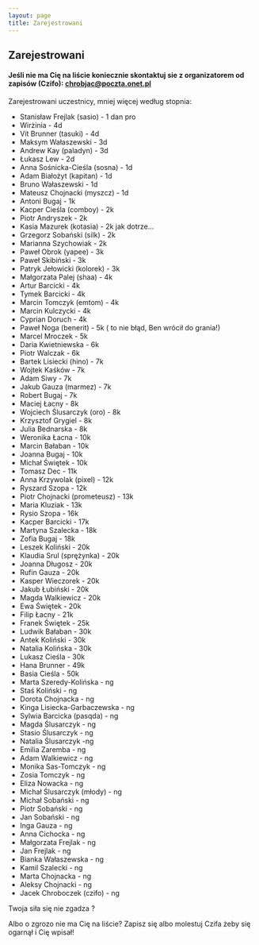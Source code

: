 ```yaml
---
layout: page
title: Zarejestrowani
---
```


## Zarejestrowani


#### Jeśli nie ma Cię na liście koniecznie skontaktuj sie z organizatorem od zapisów (Czifo): chrobjac@poczta.onet.pl

Zarejestrowani uczestnicy, mniej więcej według stopnia:
- Stanisław Frejlak (sasio) - 1 dan pro
- Wirżinia - 4d
- Vít Brunner (tasuki) - 4d
- Maksym Wałaszewski - 3d
- Andrew Kay (paladyn) - 3d
- Łukasz Lew - 2d
- Anna Sośnicka-Cieśla (sosna) - 1d
- Adam Białożyt (kapitan) - 1d
- Bruno Wałaszewski - 1d
- Mateusz Chojnacki (myszcz) - 1d
- Antoni Bugaj - 1k
- Kacper Cieśla (comboy) - 2k
- Piotr Andryszek - 2k
- Kasia Mazurek (kotasia) - 2k jak dotrze...
- Grzegorz Sobański (silk) - 2k
- Marianna Szychowiak - 2k
- Paweł Obrok (yapee) - 3k
- Paweł Skibiński - 3k
- Patryk Jełowicki (kolorek) - 3k
- Małgorzata Palej (shaa) - 4k
- Artur Barcicki - 4k
- Tymek Barcicki - 4k
- Marcin Tomczyk (emtom) - 4k
- Marcin Kulczycki - 4k
- Cyprian Doruch - 4k
- Paweł Noga (benerit) - 5k  ( to nie błąd, Ben wrócił do grania!)
- Marcel Mroczek - 5k
- Daria Kwietniewska - 6k
- Piotr Walczak - 6k
- Bartek Lisiecki (hino) - 7k
- Wojtek Kaśków - 7k
- Adam Siwy - 7k
- Jakub Gauza (marmez) - 7k
- Robert Bugaj - 7k
- Maciej Łacny - 8k
- Wojciech Ślusarczyk (oro) - 8k
- Krzysztof Grygiel - 8k
- Julia Bednarska - 8k
- Weronika Łacna - 10k
- Marcin Bałaban - 10k
- Joanna Bugaj - 10k
- Michał Świętek - 10k
- Tomasz Dec - 11k
- Anna Krzywolak (pixel) - 12k
- Ryszard Szopa - 12k
- Piotr Chojnacki (prometeusz) - 13k
- Maria Kluziak - 13k
- Rysio Szopa - 16k
- Kacper Barcicki - 17k
- Martyna Szalecka - 18k
- Zofia Bugaj - 18k
- Leszek Koliński - 20k
- Klaudia Srul (sprężynka) - 20k
- Joanna Długosz - 20k
- Rufin Gauza - 20k
- Kasper Wieczorek - 20k
- Jakub Łubiński - 20k
- Magda Walkiewicz - 20k
- Ewa Świętek - 20k
- Filip Łacny - 21k
- Franek Świętek - 25k
- Ludwik Bałaban - 30k
- Antek Koliński - 30k
- Natalia Kolińska - 30k
- Lukasz Cieśla - 30k
- Hana Brunner - 49k
- Basia Cieśla - 50k
- Marta Szeredy-Kolińska - ng
- Staś Koliński - ng
- Dorota Chojnacka - ng
- Kinga Lisiecka-Garbaczewska - ng
- Sylwia Barcicka (pasqda) - ng
- Magda Ślusarczyk - ng
- Stasio Ślusarczyk - ng
- Natalia Ślusarczyk -ng
- Emilia Zaremba - ng
- Adam Walkiewicz - ng
- Monika Sas-Tomczyk - ng
- Zosia Tomczyk - ng
- Eliza Nowacka - ng
- Michał Ślusarczyk (młody) - ng
- Michał Sobański - ng
- Piotr Sobański - ng
- Jan Sobański - ng
- Inga Gauza - ng
- Anna Cichocka - ng
- Małgorzata Frejlak - ng
- Jan Frejlak - ng
- Bianka Wałaszewska - ng
- Kamil Szalecki - ng
- Marta Chojnacka - ng
- Aleksy Chojnacki - ng
- Jacek Chroboczek (czifo) - ng


Twoja siła się nie zgadza ?

Albo o zgrozo nie ma Cię na liście? Zapisz się albo molestuj Czifa żeby się ogarnął i Cię wpisał!
